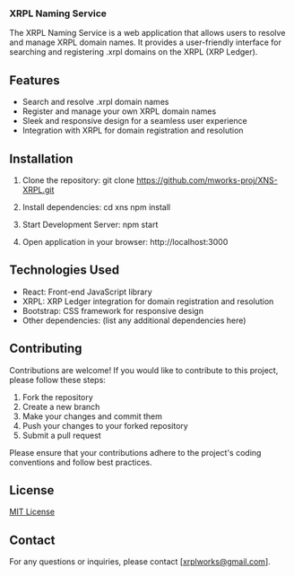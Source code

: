 ### XRPL Naming Service

The XRPL Naming Service is a web application that allows users to resolve and manage XRPL domain names. It provides a user-friendly interface for searching and registering .xrpl domains on the XRPL (XRP Ledger).

## Features

- Search and resolve .xrpl domain names
- Register and manage your own XRPL domain names
- Sleek and responsive design for a seamless user experience
- Integration with XRPL for domain registration and resolution

## Installation

1. Clone the repository:
git clone https://github.com/mworks-proj/XNS-XRPL.git 

2. Install dependencies:
cd xns
npm install

3. Start Development Server:
npm start

4. Open application in your browser:
http://localhost:3000


## Technologies Used

- React: Front-end JavaScript library
- XRPL: XRP Ledger integration for domain registration and resolution
- Bootstrap: CSS framework for responsive design
- Other dependencies: (list any additional dependencies here)

## Contributing

Contributions are welcome! If you would like to contribute to this project, please follow these steps:

1. Fork the repository
2. Create a new branch
3. Make your changes and commit them
4. Push your changes to your forked repository
5. Submit a pull request

Please ensure that your contributions adhere to the project's coding conventions and follow best practices.

## License

[MIT License](LICENSE)

## Contact

For any questions or inquiries, please contact [xrplworks@gmail.com].

